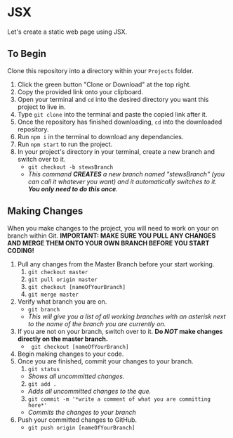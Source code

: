 # JSX
Let's create a static web page using JSX.

## To Begin
Clone this repository into a directory within your ```Projects``` folder.
  1. Click the green button "Clone or Download" at the top right.
  2. Copy the provided link onto your clipboard.
  3. Open your terminal and `cd` into the desired directory you want this project to live in.
  4. Type `git clone` into the terminal and paste the copied link after it.
  5. Once the repository has finished downloading, `cd` into the downloaded repository.
  6. Run `npm i` in the terminal to download any dependancies.
  7. Run `npm start` to run the project.
  8. In your project's directory in your terminal, create a new branch and switch over to it.
     - ``` git checkout -b stewsBranch ```
     - *This command __CREATES__ a new branch named "stewsBranch" (you can call it whatever you want) and it automatically switches to it. __You only need to do this once__.*

## Making Changes
When you make changes to the project, you will need to work on your on branch within Git.
 __IMPORTANT: MAKE SURE YOU PULL ANY CHANGES AND MERGE THEM ONTO YOUR OWN BRANCH BEFORE YOU START CODING!__
  1. Pull any changes from the Master Branch before your start working.
     1. ``` git checkout master ```
     2. ``` git pull origin master ```
     3. ``` git checkout [nameOfYourBranch] ```
     4. ``` git merge master ```
  2. Verify what branch you are on.
     - ``` git branch ```
     - *This will give you a list of all working branches with an asterisk next to the name of the branch you are currently on.*
  3. If you are not on your branch, switch over to it. __Do *NOT* make changes directly on the master branch.__
     - ``` git checkout [nameOfYourBranch]```
  4. Begin making changes to your code.
  5. Once you are finished, commit your changes to your branch.
     1. ``` git status ```
       - *Shows all uncommitted changes.*
     2. ``` git add . ``` 
       - *Adds all uncommitted changes to the que.*
     3. ``` git commit -m '*write a comment of what you are committing here*' ```
       - *Commits the changes to your branch*
  6. Push your committed changes to GitHub.
     - ``` git push origin [nameOfYourBranch] ```
